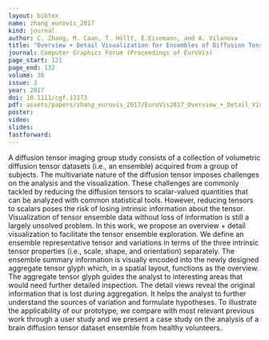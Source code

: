 ```yaml
---
layout: bibtex
name: zhang_eurovis_2017
kind: journal
author: C. Zhang, M. Caan, T. Höllt, E.Eisemann, and A. Vilanova
title: "Overview + Detail Visualization for Ensembles of Diffusion Tensors"
journal: Computer Graphics Forum (Proceedings of EuroVis)
page_start: 121
page_end: 132
volume: 36
issue: 3
year: 2017
doi: 10.1111/cgf.13173 
pdf: assets/papers/zhang_eurovis_2017/EuroVis2017_Overview_+_Detail_Visualization_for_Ensembles_of_Diffusion_Tensors.pdf
poster: 
video: 
slides: 
fastforward: 
---
```

A diffusion tensor imaging group study consists of a collection of volumetric diffusion tensor datasets (i.e., an ensemble) acquired from a group of subjects. The multivariate nature of the diffusion tensor imposes challenges on the analysis and the visualization. These challenges are commonly tackled by reducing the diffusion tensors to scalar-valued quantities that can be analyzed with common statistical tools. However, reducing tensors to scalars poses the risk of losing intrinsic information about the tensor. Visualization of tensor ensemble data without loss of information is still a largely unsolved problem. In this work, we propose an overview + detail visualization to facilitate the tensor ensemble exploration. We define an ensemble representative tensor and variations in terms of the three intrinsic tensor properties (i.e., scale, shape, and orientation) separately. The ensemble summary information is visually encoded into the newly designed aggregate tensor glyph which, in a spatial layout, functions as the overview. The aggregate tensor glyph guides the analyst to interesting areas that would need further detailed inspection. The detail views reveal the original information that is lost during aggregation. It helps the analyst to further understand the sources of variation and formulate hypotheses. To illustrate the applicability of our prototype, we compare with most relevant previous work through a user study and we present a case study on the analysis of a brain diffusion tensor dataset ensemble from healthy volunteers.